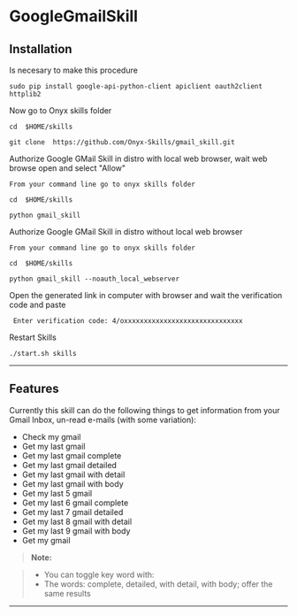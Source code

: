 **GoogleGmailSkill**
===================



Installation
-------------------
Is necesary to make this procedure

    sudo pip install google-api-python-client apiclient oauth2client httplib2


Now go to Onyx skills folder

    cd  $HOME/skills

    git clone  https://github.com/Onyx-Skills/gmail_skill.git


Authorize Google GMail Skill in distro with local web browser, wait web browse open and select "Allow"

    From your command line go to onyx skills folder

    cd  $HOME/skills

    python gmail_skill


Authorize Google GMail Skill in distro without local web browser

    From your command line go to onyx skills folder

    cd  $HOME/skills

    python gmail_skill --noauth_local_webserver

Open the generated link in computer with browser and wait the verification code and paste

     Enter verification code: 4/oxxxxxxxxxxxxxxxxxxxxxxxxxxxxxx   

Restart Skills

    ./start.sh skills

----------


Features
--------------------

Currently this skill can do the following things to get information from your Gmail Inbox, un-read e-mails (with some variation):

- Check my gmail
- Get my last gmail
- Get my last gmail complete
- Get my last gmail detailed
- Get my last gmail with detail
- Get my last gmail with body   
- Get my last 5 gmail
- Get my last 6 gmail complete
- Get my last 7 gmail detailed
- Get my last 8 gmail with detail
- Get my last 9 gmail with body
- Get my gmail


> **Note:**

> - You can toggle key word with:
> - The words: complete, detailed, with detail, with body; offer the same results

--------
